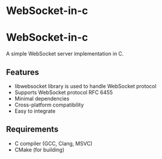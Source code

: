 # WebSocket-in-c
# WebSocket-in-c

A simple WebSocket server implementation in C.

## Features

- libwebsocket library is used to handle WebSocket protocol
- Supports WebSocket protocol RFC 6455
- Minimal dependencies
- Cross-platform compatibility
- Easy to integrate

## Requirements

- C compiler (GCC, Clang, MSVC)
- CMake (for building)

